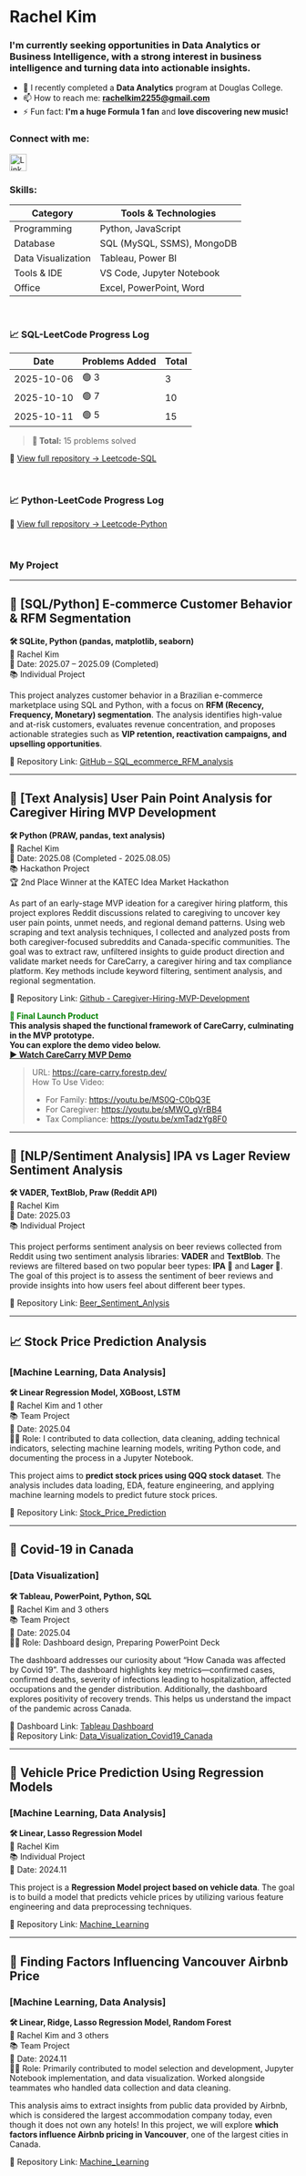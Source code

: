 <h1 align="left">Rachel Kim</h1>
<h3 align="left">
I'm currently seeking opportunities in Data Analytics or Business Intelligence, with a strong interest in business intelligence and turning data into actionable insights.
</h3>

- 🌱 I recently completed a **Data Analytics** program at Douglas College.  
- 📫 How to reach me: **rachelkim2255@gmail.com**  
- ⚡ Fun fact: **I'm a huge Formula 1 fan** and **love discovering new music!**

<h3 align="left">Connect with me:</h3>
<p align="left">
  <a href="https://linkedin.com/in/rachel-kim2255/?locale=en_us" target="blank">
    <img align="center" src="https://cdn-icons-png.flaticon.com/512/174/174857.png" alt="LinkedIn Profile" height="30" width="30" />
  </a>
</p>

<h3 align="left">Skills:</h3>
<p>

| Category | Tools & Technologies |
|--------------------|-------------------------------------|
| Programming | Python, JavaScript |
| Database | SQL (MySQL, SSMS), MongoDB |
| Data Visualization | Tableau, Power BI |
| Tools & IDE | VS Code, Jupyter Notebook |
| Office | Excel, PowerPoint, Word |

</p>
<br>

<!-- START SQL PROGRESS -->
<h3 align="left">📈 SQL-LeetCode Progress Log</h3>

| Date | Problems Added | Total |
|------|----------------|--------|
| 2025-10-06 | 🟢 3 | 3 |
| 2025-10-10 | 🟢 7 | 10 |
| 2025-10-11 | 🟢 5 | 15 |

> **🎯 Total:** 15 problems solved

🔗 [View full repository → Leetcode-SQL](https://github.com/rachel-kim2255/Leetcode-SQL)
<!-- END SQL PROGRESS -->

<br>

<!-- START PYTHON PROGRESS -->
<h3 align="left">📈 Python-LeetCode Progress Log</h3>



🔗 [View full repository → Leetcode-Python](https://github.com/rachel-kim2255/Leetcode-Python)
<!-- END SQL PROGRESS -->

<br>

<h3 align="left">My Project</h3>

---

## 🛒 [SQL/Python] E-commerce Customer Behavior & RFM Segmentation  
**🛠️ SQLite, Python (pandas, matplotlib, seaborn)**  
📎 Rachel Kim  
📅 Date: 2025.07 – 2025.09 (Completed)  
📚 Individual Project  

This project analyzes customer behavior in a Brazilian e-commerce marketplace using SQL and Python, with a focus on **RFM (Recency, Frequency, Monetary) segmentation**. The analysis identifies high-value and at-risk customers, evaluates revenue concentration, and proposes actionable strategies such as **VIP retention, reactivation campaigns, and upselling opportunities**.  

🔗 Repository Link: [GitHub – SQL_ecommerce_RFM_analysis](https://github.com/rachel-kim2255/SQL_ecommerce_RFM_analysis)

---

## 💬 [Text Analysis] User Pain Point Analysis for Caregiver Hiring MVP Development  
**🛠 Python (PRAW, pandas, text analysis)**  
📎 Rachel Kim  
📅 Date: 2025.08 (Completed - 2025.08.05)  
📚 Hackathon Project  
🏆 2nd Place Winner at the KATEC Idea Market Hackathon  

As part of an early-stage MVP ideation for a caregiver hiring platform, this project explores Reddit discussions related to caregiving to uncover key user pain points, unmet needs, and regional demand patterns. Using web scraping and text analysis techniques, I collected and analyzed posts from both caregiver-focused subreddits and Canada-specific communities. The goal was to extract raw, unfiltered insights to guide product direction and validate market needs for CareCarry, a caregiver hiring and tax compliance platform. Key methods include keyword filtering, sentiment analysis, and regional segmentation.  

🔗 Repository Link: [Github - Caregiver-Hiring-MVP-Development](https://github.com/rachel-kim2255/Caregiver-Hiring-MVP-Development)

<font color="green"><b>🚀 Final Launch Product</b></font>  
**This analysis shaped the functional framework of CareCarry, culminating in the MVP prototype.**  
**You can explore the demo video below.**  
<a href="https://youtu.be/Ac1-ltNh2TQ?si=oRWcn3tk55lnJAPi" target="_blank"><b>▶ Watch CareCarry MVP Demo</b></a>  

> URL: https://care-carry.forestp.dev/  
> How To Use Video:  
> - For Family: https://youtu.be/MS0Q-C0bQ3E  
> - For Caregiver: https://youtu.be/sMWO_gVrBB4  
> - Tax Compliance: https://youtu.be/xmTadzYg8F0  

---

## 🍻 [NLP/Sentiment Analysis] IPA vs Lager Review Sentiment Analysis  
**🛠️ VADER, TextBlob, Praw (Reddit API)**  
📎 Rachel Kim  
📅 Date: 2025.03  
📚 Individual Project  

This project performs sentiment analysis on beer reviews collected from Reddit using two sentiment analysis libraries: **VADER** and **TextBlob**. The reviews are filtered based on two popular beer types: **IPA 🍺** and **Lager 🍺**. The goal of this project is to assess the sentiment of beer reviews and provide insights into how users feel about different beer types.  

🔗 Repository Link: [Beer_Sentiment_Anlysis](https://github.com/rachel-kim2255/Beer_Sentiment_Anlysis)

---

## 📈 Stock Price Prediction Analysis  
### [Machine Learning, Data Analysis]  
**🛠️ Linear Regression Model, XGBoost, LSTM**  
📎 Rachel Kim and 1 other  
📚 Team Project  
📅 Date: 2025.04  
👩‍💻 Role: I contributed to data collection, data cleaning, adding technical indicators, selecting machine learning models, writing Python code, and documenting the process in a Jupyter Notebook.  

This project aims to **predict stock prices using QQQ stock dataset**. The analysis includes data loading, EDA, feature engineering, and applying machine learning models to predict future stock prices.  

🔗 Repository Link: [Stock_Price_Prediction](https://github.com/rachel-kim2255/Stock_Price_Prediction/tree/main)

---

## 🦠 Covid-19 in Canada  
### [Data Visualization]  
**🛠️ Tableau, PowerPoint, Python, SQL**  
📎 Rachel Kim and 3 others  
📚 Team Project  
📅 Date: 2025.04  
👩‍💻 Role: Dashboard design, Preparing PowerPoint Deck  

The dashboard addresses our curiosity about “How Canada was affected by Covid 19”. The dashboard highlights key metrics—confirmed cases, confirmed deaths, severity of infections leading to hospitalization, affected occupations and the gender distribution. Additionally, the dashboard explores positivity of recovery trends. This helps us understand the impact of the pandemic across Canada.  

🎨 Dashboard Link: [Tableau Dashboard](https://public.tableau.com/app/profile/ryangwoo.kim/viz/CSIS3860_FinalProject_Group5submission/Dashboard?publish=yes)  
🔗 Repository Link: [Data_Visualization_Covid19_Canada](https://github.com/rachel-kim2255/Data_Visualization_Covid19_Canada)

---

## 🚙 Vehicle Price Prediction Using Regression Models  
### [Machine Learning, Data Analysis]  
**🛠️ Linear, Lasso Regression Model**  
📎 Rachel Kim  
📚 Individual Project  
📅 Date: 2024.11  

This project is a **Regression Model project based on vehicle data**. The goal is to build a model that predicts vehicle prices by utilizing various feature engineering and data preprocessing techniques.  

🔗 Repository Link: [Machine_Learning](https://github.com/rachel-kim2255/Machine_Learning)

---

## 🏡 Finding Factors Influencing Vancouver Airbnb Price  
### [Machine Learning, Data Analysis]  
**🛠️ Linear, Ridge, Lasso Regression Model, Random Forest**  
📎 Rachel Kim and 3 others  
📚 Team Project  
📅 Date: 2024.11  
👩‍💻 Role: Primarily contributed to model selection and development, Jupyter Notebook implementation, and data visualization. Worked alongside teammates who handled data collection and data cleaning.  

This analysis aims to extract insights from public data provided by Airbnb, which is considered the largest accommodation company today, even though it does not own any hotels! In this project, we will explore **which factors influence Airbnb pricing in Vancouver**, one of the largest cities in Canada.  

🔗 Repository Link: [Machine_Learning](https://github.com/rachel-kim2255/Machine_Learning)

<br><br>


